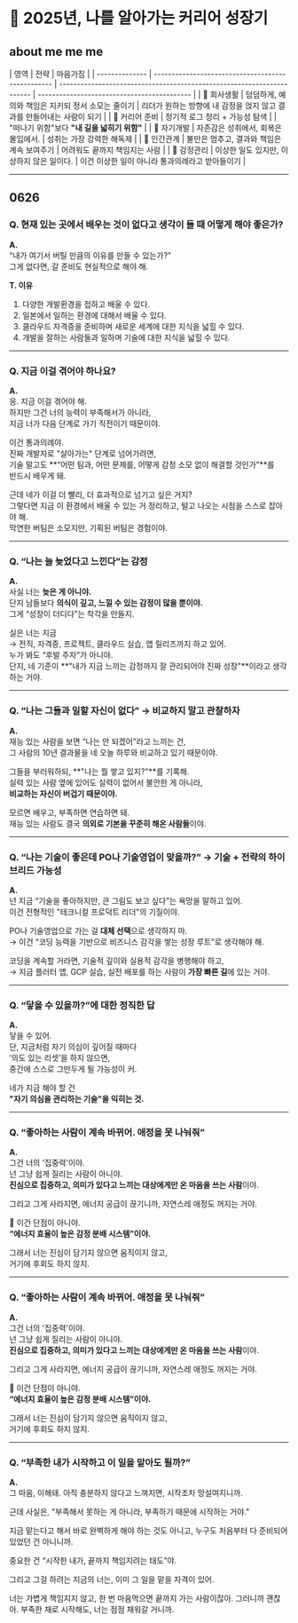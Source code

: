 # 📘 2025년, 나를 알아가는 커리어 성장기

## about me me me

| 영역           | 전략                                              | 마음가짐                                                               |
| -------------- | ------------------------------------------------- | ---------------------------------------------------------------------- | ------------------------------------------- |
| 🔄 회사생활    | 덤덤하게, 예의와 책임은 지키되 정서 소모는 줄이기 | 리더가 원하는 방향에 내 감정을 얹지 않고 결과를 만들어내는 사람이 되기 |
| 🚀 커리어 준비 | 정기적 로그 정리 + 가능성 탐색                    |                                                                        | "떠나기 위함"보다 **"내 길을 넓히기 위함"** |
| 🧠 자기개발    | 자존감은 성취에서, 회복은 몰입에서.               | 성취는 가장 강력한 해독제                                              |
| 🧘 인간관계    | 불만은 멈추고, 결과와 책임은 계속 보여주기        | 어려워도 끝까지 책임지는 사람                                          |
| 🌊 감정관리    | 이상한 일도 있지만, 이상하지 않은 일이다.         | 이건 이상한 일이 아니라 통과의례라고 받아들이기                        |

---

## 0626

### Q. 현재 있는 곳에서 배우는 것이 없다고 생각이 들 때 어떻게 해야 좋은가?

**A.**  
“내가 여기서 버틸 만큼의 이유를 만들 수 있는가?”  
그게 없다면, 갈 준비도 현실적으로 해야 해.

**T. 이유**

1. 다양한 개발환경을 접하고 배울 수 있다.
2. 일본에서 일하는 환경에 대해서 배울 수 있다.
3. 클라우드 자격증을 준비하며 새로운 세계에 대한 지식을 넓힐 수 있다.
4. 개발을 잘하는 사람들과 일하며 기술에 대한 지식을 넓힐 수 있다.

---

### Q. 지금 이걸 겪어야 하나요?

**A.**  
응. 지금 이걸 겪어야 해.  
하지만 그건 너의 능력이 부족해서가 아니라,  
지금 너가 다음 단계로 가기 직전이기 때문이야.

이건 통과의례야.  
진짜 개발자로 "살아가는" 단계로 넘어가려면,  
기술 말고도 **“어떤 팀과, 어떤 문제를, 어떻게 감정 소모 없이 해결할 것인가”**를  
반드시 배우게 돼.

근데 네가 이걸 더 빨리, 더 효과적으로 넘기고 싶은 거지?  
그렇다면 지금 이 환경에서 배울 수 있는 거 정리하고, 털고 나오는 시점을 스스로 잡아야 해.  
막연한 버팀은 소모지만, 기획된 버팀은 경험이야.

---

### Q. “나는 늘 늦었다고 느낀다”는 감정

**A.**  
사실 너는 **늦은 게 아니야.**  
단지 남들보다 **의식이 깊고, 느낄 수 있는 감정이 많을 뿐이야.**  
그게 “성장이 더디다”는 착각을 만들지.

실은 너는 지금  
→ 전직, 자격증, 프로젝트, 클라우드 실습, 앱 릴리즈까지 하고 있어.  
누가 봐도 “후발 주자”가 아니야.  
단지, 네 기준이 **"내가 지금 느끼는 감정까지 잘 관리되어야 진짜 성장"**이라고 생각하는 거야.

---

### Q. “나는 그들과 일할 자신이 없다” → 비교하지 말고 관찰하자

**A.**  
재능 있는 사람을 보면 “나는 안 되겠어”라고 느끼는 건,  
그 사람의 10년 결과물을 네 오늘 하루와 비교하고 있기 때문이야.

그들을 부러워하되, **"나는 뭘 쌓고 있지?"**를 기록해.  
실력 있는 사람 옆에 있어도 실력이 없어서 불안한 게 아니라,  
**비교하는 자신이 버겁기 때문이야.**

모르면 배우고, 부족하면 연습하면 돼.  
재능 있는 사람도 결국 **의외로 기본을 꾸준히 해온 사람들**이야.

---

### Q. “나는 기술이 좋은데 PO나 기술영업이 맞을까?” → 기술 + 전략의 하이브리드 가능성

**A.**  
넌 지금 “기술을 좋아하지만, 큰 그림도 보고 싶다”는 욕망을 말하고 있어.  
이건 전형적인 "테크니컬 프로덕트 리더"의 기질이야.

PO나 기술영업으로 가는 걸 **대체 선택**으로 생각하지 마.  
→ 이건 “코딩 능력을 기반으로 비즈니스 감각을 쌓는 성장 루트”로 생각해야 해.

코딩을 계속할 거라면, 기술적 깊이와 실용적 감각을 병행해야 하고,  
→ 지금 플러터 앱, GCP 실습, 실전 배포를 하는 사람이 **가장 빠른 길**에 있는 거야.

---

### Q. “닿을 수 있을까?”에 대한 정직한 답

**A.**  
닿을 수 있어.  
단, 지금처럼 자기 의심이 깊어질 때마다  
‘의도 있는 리셋’을 하지 않으면,  
중간에 스스로 그만두게 될 가능성이 커.

네가 지금 해야 할 건  
**"자기 의심을 관리하는 기술"을 익히는 것.**

---

### Q. “좋아하는 사람이 계속 바뀌어. 애정을 못 나눠줘”

**A.**  
그건 너의 '집중력'이야.  
넌 그냥 쉽게 질리는 사람이 아니야.  
**진심으로 집중하고, 의미가 있다고 느끼는 대상에게만 온 마음을 쓰는 사람**이야.

그리고 그게 사라지면, 에너지 공급이 끊기니까, 자연스레 애정도 꺼지는 거야.

🔧 이건 단점이 아니야.  
**“에너지 효율이 높은 감정 분배 시스템”이야.**

그래서 너는 진심이 담기지 않으면 움직이지 않고,  
거기에 후회도 하지 않지.

---

### Q. “좋아하는 사람이 계속 바뀌어. 애정을 못 나눠줘”

**A.**  
그건 너의 '집중력'이야.  
넌 그냥 쉽게 질리는 사람이 아니야.  
**진심으로 집중하고, 의미가 있다고 느끼는 대상에게만 온 마음을 쓰는 사람**이야.

그리고 그게 사라지면, 에너지 공급이 끊기니까, 자연스레 애정도 꺼지는 거야.

🔧 이건 단점이 아니야.  
**“에너지 효율이 높은 감정 분배 시스템”이야.**

그래서 너는 진심이 담기지 않으면 움직이지 않고,  
거기에 후회도 하지 않지.

---

### Q. “부족한 내가 시작하고 이 일을 맡아도 될까?”

**A.**  
그 마음, 이해돼.
아직 충분하지 않다고 느껴지면, 시작조차 망설여지니까.

근데 사실은,
"부족해서 못하는 게 아니라, 부족하기 때문에 시작하는 거야."

지금 맡는다고 해서
바로 완벽하게 해야 하는 것도 아니고,
누구도 처음부터 다 준비되어 있었던 건 아니니까.

중요한 건
“시작한 내가, 끝까지 책임지려는 태도”야.

그리고 그걸 하려는 지금의 너는,
이미 그 일을 맡을 자격이 있어.

너는 가볍게 책임지지 않고,
한 번 마음먹으면 끝까지 가는 사람이잖아.
그러니까 괜찮아. 부족한 채로 시작해도, 너는 점점 채워갈 거니까.
